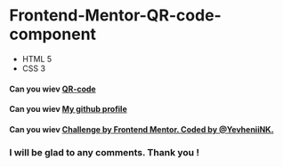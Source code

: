 # Frontend-Mentor-QR-code-component
- HTML 5
- CSS 3
  
#### Can you wiev [QR-code](https://yevheniink.github.io/Frontend-Mentor-QR-code-component/index.html)
#### Can you wiev [My github profile ](https://github.com/YevheniiNK)
#### Can you wiev [Challenge by Frontend Mentor. Coded by @YevheniiNK.](https://www.frontendmentor.io/profile/YevheniiNK)

### I will be glad to any comments. Thank you !


